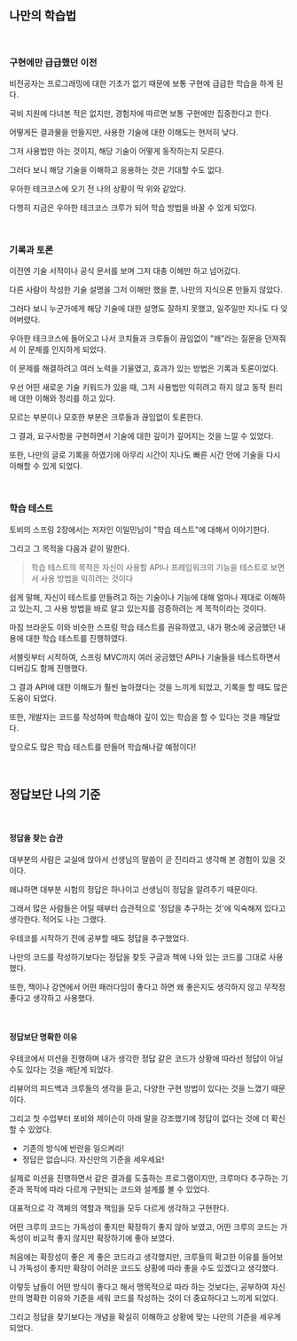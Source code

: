 ## 나만의 학습법

<br>

### 구현에만 급급했던 이전

비전공자는 프로그래밍에 대한 기초가 없기 때문에 보통 구현에 급급한 학습을 하게 된다.

국비 지원에 다녀본 적은 없지만, 경험자에 따르면 보통 구현에만 집중한다고 한다.

어떻게든 결과물을 만들지만, 사용한 기술에 대한 이해도는 현저히 낮다.

그저 사용법만 아는 것이지, 해당 기술이 어떻게 동작하는지 모른다.

그러다 보니 해당 기술을 이해하고 응용하는 것은 기대할 수도 없다.

우아한 테크코스에 오기 전 나의 상황이 딱 위와 같았다.

다행히 지금은 우아한 테크코스 크루가 되어 학습 방법을 바꿀 수 있게 되었다.

<br>

### 기록과 토론

이전엔 기술 서적이나 공식 문서를 보며 그저 대충 이해만 하고 넘어갔다.

다른 사람이 작성한 기술 설명을 그저 이해만 했을 뿐, 나만의 지식으론 만들지 않았다.

그러다 보니 누군가에게 해당 기술에 대한 설명도 잘하지 못했고, 일주일만 지나도 다 잊어버렸다.

우아한 테크코스에 들어오고 나서 코치들과 크루들이 끊임없이 "왜"라는 질문을 던져줘서 이 문제를 인지하게 되었다.

이 문제를 해결하려고 여러 노력을 기울였고, 효과가 있는 방법은 기록과 토론이었다.

우선 어떤 새로운 기술 키워드가 있을 때, 그저 사용법만 익히려고 하지 않고 동작 원리에 대한 이해와 정리를 하고 있다.

모르는 부분이나 모호한 부분은 크루들과 끊임없이 토론한다.

그 결과, 요구사항을 구현하면서 기술에 대한 깊이가 깊어지는 것을 느낄 수 있었다.

또한, 나만의 글로 기록을 하였기에 아무리 시간이 지나도 빠른 시간 안에 기술을 다시 이해할 수 있게 되었다.

<br>

### 학습 테스트

토비의 스프링 2장에서는 저자인 이일민님이 "학습 테스트"에 대해서 이야기한다.

그리고 그 목적을 다음과 같이 말한다.

>  학습 테스트의 목적은 자신이 사용할 API나 프레임워크의 기능을 테스트로 보면서 사용 방법을 익히려는 것이다

쉽게 말해, 자신이 테스트를 만들려고 하는 기술이나 기능에 대해 얼마나 제대로 이해하고 있는지, 그 사용 방법을 바로 알고 있는지를 검증하려는 게 목적이라는 것이다.

마침 브라운도 이와 비슷한 스프링 학습 테스트를 권유하였고, 내가 평소에 궁금했던 내용에 대한 학습 테스트를 진행하였다.

서블릿부터 시작하여, 스프링 MVC까지 여러 궁금했던 API나 기술들을 테스트하면서 디버깅도 함께 진행했다.

그 결과 API에 대한 이해도가 훨씬 높아졌다는 것을 느끼게 되었고, 기록을 할 때도 많은 도움이 되었다.

또한, 개발자는 코드를 작성하며 학습해야 깊이 있는 학습을 할 수 있다는 것을 깨달았다.

앞으로도 많은 학습 테스트를 만들어 학습해나갈 예정이다!

<br>

## 정답보단 나의 기준

<br>

#### 정답을 찾는 습관

대부분의 사람은 교실에 앉아서 선생님의 말씀이 곧 진리라고 생각해 본 경험이 있을 것이다. 

왜냐하면 대부분 시험의 정답은 하나이고 선생님이 정답을 알려주기 때문이다. 

그래서 많은 사람들은 어릴 때부터 습관적으로 '정답을 추구하는 것'에 익숙해져 있다고 생각한다. 적어도 나는 그랬다.

우테코를 시작하기 전에 공부할 때도 정답을 추구했었다. 

나만의 코드를 작성하기보다는 정답을 찾듯 구글과 책에 나와 있는 코드를 그대로 사용했다. 

또한, 책이나 강연에서 어떤 패러다임이 좋다고 하면 왜 좋은지도 생각하지 않고 무작정 좋다고 생각하고 사용했다.

<br>

#### 정답보단 명확한 이유

우테코에서 미션을 진행하며 내가 생각한 정답 같은 코드가 상황에 따라선 정답이 아닐 수도 있다는 것을 깨닫게 되었다.

리뷰어의 피드백과 크루들의 생각을 듣고, 다양한 구현 방법이 있다는 것을 느꼈기 때문이다.

그리고 첫 수업부터 포비와 제이슨이 아래 말을 강조했기에 정답이 없다는 것에 더 확신할 수 있었다.

- 기존의 방식에 반란을 일으켜라!
- 정답은 없습니다. 자신만의 기준을 세우세요!

실제로 미션을 진행하면서 같은 결과를 도출하는 프로그램이지만, 크루마다 추구하는 기준과 목적에 따라 다르게 구현되는 코드와 설계를 볼 수 있었다.

대표적으로 각 객체의 역할과 책임을 모두 다르게 생각하고 구현한다. 

어떤 크루의 코드는 가독성이 좋지만 확장하기 좋지 않아 보였고, 어떤 크루의 코드는 가독성이 비교적 좋지 않지만 확장하기에 좋아 보였다. 

처음에는 확장성이 좋은 게 좋은 코드라고 생각했지만, 크루들의 확고한 이유를 들어보니 가독성이 좋지만 확장이 어려운 코드도 상황에 따라 좋을 수도 있겠다고 생각했다.

이렇듯 남들이 어떤 방식이 좋다고 해서 맹목적으로 따라 하는 것보다는, 공부하여 자신만의 명확한 이유와 기준을 세워 코드를 작성하는 것이 더 중요하다고 느끼게 되었다.

그리고 정답을 찾기보다는 개념을 확실히 이해하고 상황에 맞는 나만의 기준을 세우게 되었다.
